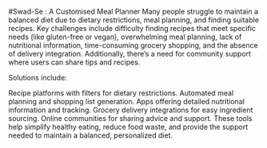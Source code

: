 #Swad-Se : A Customised Meal Planner
Many people struggle to maintain a balanced diet due to dietary restrictions, meal planning, and finding suitable recipes. Key challenges include difficulty finding recipes that meet specific needs (like gluten-free or vegan), overwhelming meal planning, lack of nutritional information, time-consuming grocery shopping, and the absence of delivery integration. Additionally, there’s a need for community support where users can share tips and recipes.

Solutions include:

Recipe platforms with filters for dietary restrictions.
Automated meal planning and shopping list generation.
Apps offering detailed nutritional information and tracking.
Grocery delivery integrations for easy ingredient sourcing.
Online communities for sharing advice and support.
These tools help simplify healthy eating, reduce food waste, and provide the support needed to maintain a balanced, personalized diet.
